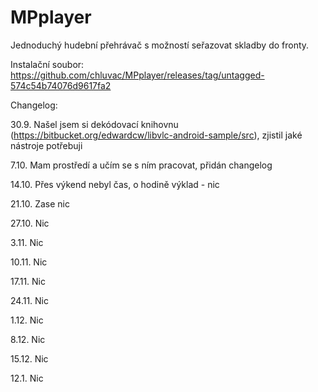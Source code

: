 MPplayer
========
Jednoduchý hudební přehrávač s možností seřazovat skladby do fronty.

Instalační soubor: https://github.com/chluvac/MPplayer/releases/tag/untagged-574c54b74076d9617fa2

Changelog:

30.9. Našel jsem si dekódovací knihovnu (https://bitbucket.org/edwardcw/libvlc-android-sample/src), zjistil jaké nástroje       potřebuji

7.10. Mam prostředí a učím se s ním pracovat, přidán changelog

14.10. Přes výkend nebyl čas, o hodině výklad - nic

21.10. Zase nic

27.10. Nic

3.11. Nic

10.11. Nic

17.11. Nic

24.11. Nic

1.12. Nic

8.12. Nic

15.12. Nic

12.1. Nic
